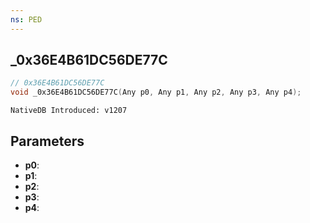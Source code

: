 ```yaml
---
ns: PED
---
```

## _0x36E4B61DC56DE77C

```c
// 0x36E4B61DC56DE77C
void _0x36E4B61DC56DE77C(Any p0, Any p1, Any p2, Any p3, Any p4);
```

```
NativeDB Introduced: v1207
```

## Parameters
* **p0**:
* **p1**:
* **p2**:
* **p3**:
* **p4**:
